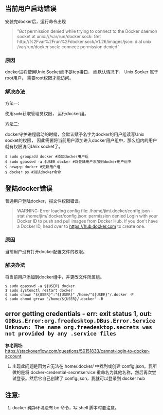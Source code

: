 ## 当前用户启动错误

安装完docker后，运行命令出现

>”Got permission denied while trying to connect to the Docker daemon socket at unix:///var/run/docker.sock: Get http://%2Fvar%2Frun%2Fdocker.sock/v1.26/images/json: dial unix /var/run/docker.sock: connect: permission denied“

### 原因

docker进程使用Unix Socket而不是tcp接口， 而默认情况下， Unix Socker 属于root用户， 需要root权限才能访问。

### 解决办法

方法一:

使用`sudo`获取管理员权限， 运行docker组。

方法二:

docker守护进程启动的时候，会默认赋予名字为docker的用户组读写Unix socket的权限， 因此需要将当前用户添加进入docker用户组中，那么组内的用户就有权限访问Unix socket了。

```
$ sudo groupadd docker #添加docker用户组
$ sudo gpasswd -a $USER docker #将登陆用户添加到docker用户组中
$ newgrp docker #更新用户组
$ docker ps #测试docker命令
```

## 登陆docker错误

普通用户登陆docker，报文件权限错误。

> WARNING: Error loading config file: /home/jim/.docker/config.json - stat /home/jim/.docker/config.json: permission denied
Login with your Docker ID to push and pull images from Docker Hub. If you don't have a Docker ID, head over to https://hub.docker.com to create one.

### 原因

当前用户没有打开docker配置文件的权限。

### 解决办法

将当前用户添加到docker组中，并更改文件所属组。
```
$ sudo gpasswd -a ${USER} docker
$ sudo systemctl restart docker
$ sudo chown "${USER}":"${USER}" /home/"${USER}"/.docker -P
$ sudo chmod g+rwx "/home/${USER}/.docker" -R
```

## error getting credentials - err: exit status 1, out: `GDBus.Error:org.freedesktop.DBus.Error.ServiceUnknown: The name org.freedesktop.secrets was not provided by any .service files`
**参老网址**:\
https://stackoverflow.com/questions/50151833/cannot-login-to-docker-account

1. 出现此问题是因为它无法在 home/.docker/ 中找到或创建 config.json。我所做的是将 docker-credential-secretservice 重命名为其他名称，然后再次尝试登录。然后它自己创建了 config.json，我就可以登录到 docker hub

## 注意:
1. docker 纯净环境没有 bc 命令，写 shell 脚本时要注意。
